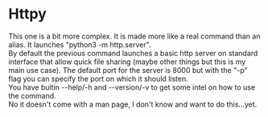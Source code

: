 # Httpy
This one is a bit more complex. It is made more like a real command than an alias. It launches "python3 -m http.server".   
By default the previous command launches a basic http server on standard interface that allow quick file sharing (maybe other things but this is my main use case). The default port for the server is 8000 but with the "-p" flag you can specify the port on which it should listen.   
You have bultin --help/-h  and --version/-v to get some intel on how to use the command.   
No it doesn't come with a man page, I don't know and want to do this...yet.
